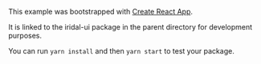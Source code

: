 This example was bootstrapped with [Create React App](https://github.com/facebook/create-react-app).

It is linked to the iridal-ui package in the parent directory for development purposes.

You can run `yarn install` and then `yarn start` to test your package.
